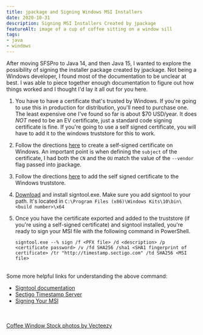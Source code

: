 ```yaml
---
title: jpackage and Signing Windows MSI Installers
date: 2020-10-31
description: Signing MSI Installers Created by jpackage
featureAlt: image of a cup of coffee sitting on a window sill
tags:
- java
- windows
---
```

After moving SFSPro to Java 14, and then Java 15, I wanted to explore the possibility of signing the installer package created by jpackage. Not being a Windows developer, I found most of the documentation to be unclear at best. I was able to piece together enough documentation to figure out how things worked and I thought I'd lay it all out for you here.

1. You have to have a certificate that's trusted by Windows. If you're going to use this in production for distribution, you'll need to purchase one. The least expensive one I've found so far is about $70 USD/year. It does *NOT* need to be an EV certificate, just a standard code signing certificate is fine. If you're going to use a self signed certificate, you will have to add it to the windows truststore for this to work.
  1. Follow the directions [here](https://docs.microsoft.com/en-us/windows/msix/package/create-certificate-package-signing) to create a self-signed certificate on Windows. An important point is when defining the `subject` of the certificate, I had both the `CN` and the `OU` match the value of the `--vendor` flag passed into jpackage.
  1. Follow the directions [here](https://success.outsystems.com/Support/Enterprise_Customers/Installation/Add_self_signed_certificate_to_trusted_root_store_on_OutSystems) to add the self signed certificate to the Windows truststore.
1. [Download](https://developer.microsoft.com/windows/downloads/windows-10-sdk/) and install signtool.exe. Make sure you add signtool to your path. It's located in `C:\Program Files (x86)\Windows Kits\10\bin\<build number>\x64`
1. Once you have the certificate exported and added to the truststore (if you're using a self-signed certificate) and signtool installed, you're ready to sign your MSI file with the following command in PowerShell.

       signtool.exe --% sign /f <PFX file> /d <description> /p <certificate password> /v /fd SHA256 /sha1 <SHA1 fingerprint of certificate> /tr "http://timestamp.sectigo.com" /td SHA256 <MSI file>

<br/>
Some more helpful links for understanding the above command:

* [Signtool documentation](https://docs.microsoft.com/en-us/windows/win32/seccrypto/signtool)
* [Sectigo Timestamp Server](https://sectigo.com/resource-library/time-stamping-server)
* [Signing Your MSI](https://www.exemsi.com/documentation/sign-your-msi/)

<br/>
<br/>
<a href="https://www.vecteezy.com/free-photos/coffee-window">Coffee Window Stock photos by Vecteezy</a>